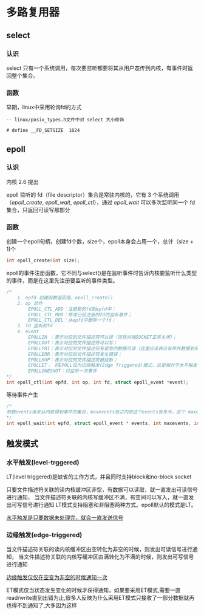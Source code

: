 # 多路复用器

## select

### 认识

select 只有一个系统调用，每次要监听都要将其从用户态传到内核，有事件时返回整个集合。

### 函数

早期，linux中采用轮询fd的方式

```shell
-- linux/posix_types.h文件中对 select 大小修饰

# define __FD_SETSIZE  1024
```

## epoll

### 认识

内核 2.6 提出

epoll 监听的 fd（file descriptor）集合是常驻内核的，它有 3 个系统调用 （*epoll_create*, *epoll_wait*, *epoll_ctl*），通过 *epoll_wait* 可以多次监听同一个 fd 集合，只返回可读写那部分

### 函数

创建一个epoll句柄，创建fd个数，size个，epoll本身会占用一个，总计（size + 1)个

```c
int epoll_create(int size);
```

epoll的事件注册函数，它不同与select()是在监听事件时告诉内核要监听什么类型的事件，而是在这里先注册要监听的事件类型。

```c
/*
	1. epfd 创建函数返回值，epoll_create()
	2. op 动作
		EPOLL_CTL_ADD：注册新的fd到epfd中；
		EPOLL_CTL_MOD：修改已经注册的fd的监听事件；
		EPOLL_CTL_DEL：从epfd中删除一个fd；
	3. fd 监听的fd
	4. event 
		EPOLLIN ：表示对应的文件描述符可以读（包括对端SOCKET正常关闭）；
        EPOLLOUT：表示对应的文件描述符可以写；
        EPOLLPRI：表示对应的文件描述符有紧急的数据可读（这里应该表示有带外数据到来）；
        EPOLLERR：表示对应的文件描述符发生错误；
        EPOLLHUP：表示对应的文件描述符被挂断；
        EPOLLET： 将EPOLL设为边缘触发(Edge Triggered)模式，这是相对于水平触发(Level Triggered)来说的。
        EPOLLONESHOT：只监听一次事件
*/
int epoll_ctl(int epfd, int op, int fd, struct epoll_event *event);
```

等待事件产生

```c
/*
参数events用来从内核得到事件的集合，maxevents告之内核这个events有多大，这个 maxevents的值不能大于创建epoll_create()时的size，参数timeout是超时时间（毫秒，0会立即返回，-1将不确定，也有说法说是永久阻塞）。该函数返回需要处理的事件数目，如返回0表示已超时。
*/
int epoll_wait(int epfd, struct epoll_event * events, int maxevents, int timeout);
```

## 触发模式

### 水平触发(level-trggered)

LT(level triggered)是缺省的工作方式，并且同时支持block和no-block socket

只要文件描述符关联的读内核缓冲区非空，有数据可以读取，就一直发出可读信号进行通知，
 当文件描述符关联的内核写缓冲区不满，有空间可以写入，就一直发出可写信号进行通知
 LT模式支持阻塞和非阻塞两种方式。epoll默认的模式是LT。

<u>水平触发是只要数据未处理完，就会一直发送信号</u>

### 边缘触发(edge-triggered)

当文件描述符关联的读内核缓冲区由空转化为非空的时候，则发出可读信号进行通知，
当文件描述符关联的内核写缓冲区由满转化为不满的时候，则发出可写信号进行通知

<u>边缘触发仅仅在空变为非空的时候通知一次</u>

ET模式仅当状态发生变化的时候才获得通知，如果要采用ET模式,需要一直read/write直到出错为止,很多人反映为什么采用ET模式只接收了一部分数据就再也得不到通知了,大多因为这样

